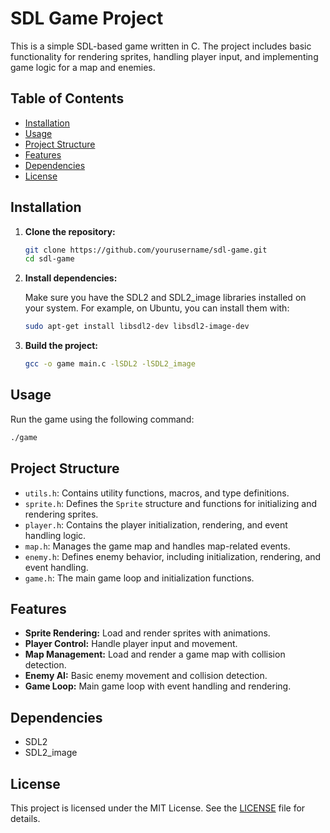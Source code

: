 
# SDL Game Project

This is a simple SDL-based game written in C. The project includes basic functionality for rendering sprites, handling player input, and implementing game logic for a map and enemies.

## Table of Contents

- [Installation](#installation)
- [Usage](#usage)
- [Project Structure](#project-structure)
- [Features](#features)
- [Dependencies](#dependencies)
- [License](#license)

## Installation

1. **Clone the repository:**

   ```sh
   git clone https://github.com/yourusername/sdl-game.git
   cd sdl-game
   ```

2. **Install dependencies:**

   Make sure you have the SDL2 and SDL2_image libraries installed on your system. For example, on Ubuntu, you can install them with:

   ```sh
   sudo apt-get install libsdl2-dev libsdl2-image-dev
   ```

3. **Build the project:**

   ```sh
   gcc -o game main.c -lSDL2 -lSDL2_image
   ```

## Usage

Run the game using the following command:

```sh
./game
```

## Project Structure

- `utils.h`: Contains utility functions, macros, and type definitions.
- `sprite.h`: Defines the `Sprite` structure and functions for initializing and rendering sprites.
- `player.h`: Contains the player initialization, rendering, and event handling logic.
- `map.h`: Manages the game map and handles map-related events.
- `enemy.h`: Defines enemy behavior, including initialization, rendering, and event handling.
- `game.h`: The main game loop and initialization functions.

## Features

- **Sprite Rendering:** Load and render sprites with animations.
- **Player Control:** Handle player input and movement.
- **Map Management:** Load and render a game map with collision detection.
- **Enemy AI:** Basic enemy movement and collision detection.
- **Game Loop:** Main game loop with event handling and rendering.

## Dependencies

- SDL2
- SDL2_image

## License

This project is licensed under the MIT License. See the [LICENSE](LICENSE) file for details.
```
